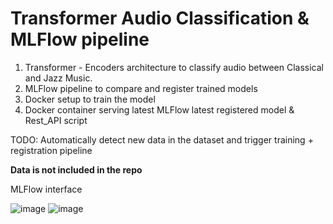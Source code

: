 # Transformer Audio Classification & MLFlow pipeline

1) Transformer - Encoders architecture to classify audio between Classical and Jazz Music.
2) MLFlow pipeline to compare and register trained models
3) Docker setup to train the model
4) Docker container serving latest MLFlow latest registered model & Rest_API script

TODO: Automatically detect new data in the dataset and trigger training + registration pipeline

**Data is not included in the repo**

MLFlow interface

![image](https://github.com/VasileiosKarapoulios/Transformer-Audio-Classification-And-MLFlow-pipeline/assets/54540739/b18ae8b3-0b90-4854-b156-feacfbda972b)
![image](https://github.com/VasileiosKarapoulios/Transformer-Audio-Classification-And-MLFlow-pipeline/assets/54540739/5eae49ca-5a07-4bbb-b425-1537ec74b7fb)
